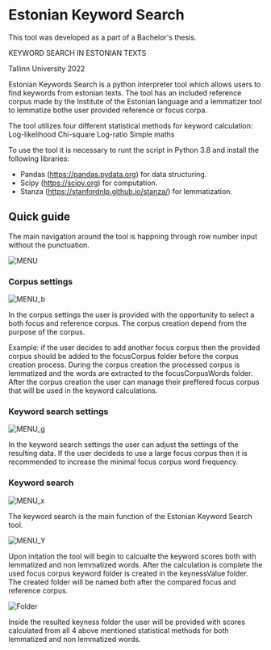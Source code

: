 # Estonian Keyword Search

This tool was developed as a part of a Bachelor's thesis.

KEYWORD SEARCH IN ESTONIAN TEXTS

Tallinn University 2022

Estonian Keywords Search is a python interpreter  tool which allows users to find keywords from estonian texts. The tool has an included reference corpus made by the Institute of the Estonian language and a lemmatizer tool to lemmatize bothe user provided reference or focus corpa.  

The tool utilizes four different statistical methods for keyword calculation:
Log-likelihood
Chi-square
Log-ratio
Simple maths


To use the tool it is necessary to  runt the script in Python 3.8 and install the following libraries:
  * Pandas (https://pandas.pydata.org) for data structuring.
  * Scipy (https://scipy.org) for computation.
  * Stanza (https://stanfordnlp.github.io/stanza/) for lemmatization.

## Quick guide

The main navigation around the tool is happning through row number input without the punctuation.

![MENU](https://user-images.githubusercontent.com/55134673/166155542-7dea63a6-a73a-42fe-88ca-5400d86bfa64.jpg)

### Corpus settings

![MENU_b](https://user-images.githubusercontent.com/55134673/166156066-4e68b084-d008-4574-96aa-79a48fdd2abb.jpg)

In the corpus settings the user is provided with the opportunity to select a both focus and reference corpus. 
The corpus creation depend from the purpose of the corpus.

Example: if the user decides to add another focus corpus then the provided corpus should be added to the focusCorpus folder before the corpus creation process. During the corpus creation the processed corpus is lemmatized and the words are extracted to the focusCorpusWords folder. After the corpus creation the user can manage their preffered focus corpus that will be used in the keyword calculations.


### Keyword search settings

![MENU_g](https://user-images.githubusercontent.com/55134673/166156057-e9f11b3d-a218-406f-aa59-3f99d114c6f0.jpg)

In the keyword search settings the user can adjust the settings of the resulting data. If the user decideds to use a large focus corpus then it is recommended to increase the minimal focus corpus word frequency. 

### Keyword search

![MENU_x](https://user-images.githubusercontent.com/55134673/166156590-70061b7a-c97e-4544-aa6e-08da0e8736ed.jpg)

The keyword search is the main function of the Estonian Keyword Search tool. 

![MENU_Y](https://user-images.githubusercontent.com/55134673/166156605-bcb25ae7-a6c2-4719-8f75-a3066317056f.jpg)

Upon initation the tool will begin to calcualte the keyword scores both with lemmatized and non lemmatized words. After the calculation is complete the used focus corpus keyword folder is created in the keynessValue folder. The created folder will be named both after the compared focus and reference corpus. 

![Folder](https://user-images.githubusercontent.com/55134673/166156645-bf485d1f-ed7c-4869-83dc-c0a3f1625c8d.PNG)

Inside the resulted keyness folder the user will be provided with scores calculated from all 4 above mentioned statistical methods for both lemmatized and non lemmatized words. 
